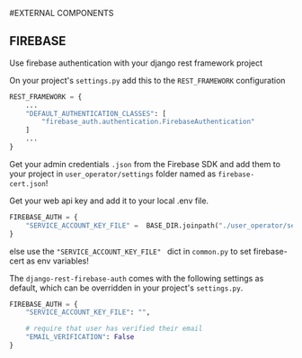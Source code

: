 
#EXTERNAL COMPONENTS

## FIREBASE
Use firebase authentication with your django rest framework project

On your project's `settings.py` add this to the `REST_FRAMEWORK` configuration

```python
REST_FRAMEWORK = {
    ...
    "DEFAULT_AUTHENTICATION_CLASSES": [
        "firebase_auth.authentication.FirebaseAuthentication"
    ]
    ...
}
```

Get your admin credentials `.json` from the Firebase SDK and add them to your project in `user_operator/settings` folder named as `firebase-cert.json`!

Get your web api key and add it to your local .env file.

```python
FIREBASE_AUTH = {
    "SERVICE_ACCOUNT_KEY_FILE" =  BASE_DIR.joinpath("./user_operator/settings/firebase-cert.json").__str__(), # your firebase ceritification file
}
```
else
use the `"SERVICE_ACCOUNT_KEY_FILE" ` dict in `common.py` to set firebase-cert as env variables!

The `django-rest-firebase-auth` comes with the following settings as default, which can be overridden in your project's `settings.py`.

```python
FIREBASE_AUTH = {
    "SERVICE_ACCOUNT_KEY_FILE": "",

    # require that user has verified their email
    "EMAIL_VERIFICATION": False
}
```
